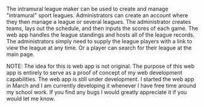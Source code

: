 The intramural league maker can be used to create and manage "intramural" sport leagues. Administrators can create an account where they then manage a league or several leagues. The administrator creates teams, lays out the schedule, and then inputs the scores of each game. The web app handles the league standings and hosts all of the league records. The administrators simply need to supply the league players with a link to view the league at any time. Or a player can search for their league at the main page.

NOTE: The idea for this is web app is not original. The purpose of this web app is entirely to serve as a proof of concept of my web development capabilities. The web app is still under development. I started the web app in March and I am currently developing it whenever I have free time around my school work. If you find any bugs I would greatly appreciate it if you would let me know. 


